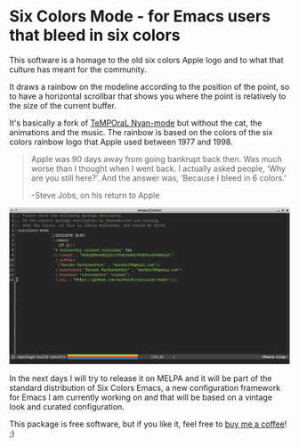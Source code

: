 # Six Colors Mode - for Emacs users that bleed in six colors

This software is a homage to the old six colors Apple logo and to what that culture has meant for the community.

It draws a rainbow on the modeline according to the position of the point, so to have a horizontal scrollbar that shows you where the point is relatively to the size of the current buffer.

It's basically a fork of [TeMPOraL Nyan-mode](https://github.com/TeMPOraL/nyan-mode) but without the cat, the animations and the music. 
The rainbow is based on the colors of the six colors rainbow logo that Apple used between 1977 and 1998.

> Apple was 90 days away from going bankrupt back then. Was much worse than I thought when I went back. I actually asked people, ‘Why are you still here?’. And the answer was, ‘Because I bleed in 6 colors.’
>  
> -Steve Jobs, on his return to Apple


![screenshot](./sixcolors-mode.png)


In the next days I will try to release it on MELPA and it will be part of the standard distribution of Six Colors Emacs, a new configuration framework for Emacs I am currently working on and that will be based on a vintage look and curated configuration.

This package is free software, but if you like it, feel free to [buy me a coffee](https://www.buymeacoffee.com/dXjDHmt)! ;)
